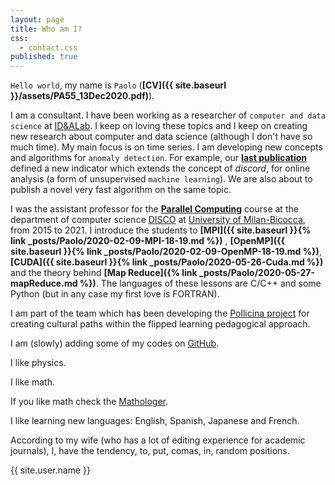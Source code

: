 ```yaml
---
layout: page
title: Who am I?
css:
  - contact.css
published: true
---
```


`Hello world`, my name is `Paolo`   (**[CV]({{ site.baseurl }}/assets/PA55_13Dec2020.pdf)**).

I am a consultant.
I have been working as a researcher of `computer and data science` at [ID&ALab](http://www.idea.disco.unimib.it/). I keep on loving these topics and I keep on creating new research about  computer and data science (although I don't have so much time).
My main focus is on time series. I am developing new concepts and algorithms for `anomaly detection`. For example,
our **[last publication](https://rdcu.be/b2K1c)** defined a new 
indicator which extends the concept of *discord*, for online analysis (a form of
unsupervised `machine learning`). We are also about to publish a novel very fast algorithm on the same topic.

I was the assistant professor for the **[Parallel Computing](https://www.unimib.it/ugov/degreecourse/212291)** course  at the 
department of computer science 
[DISCO](https://www.disco.unimib.it/it) at [University of Milan-Bicocca](http://www.unimib.it), 
 from 2015 to 2021.
I introduce the students to **[MPI]({{ site.baseurl }}{% link _posts/Paolo/2020-02-09-MPI-18-19.md %})**
, **[OpenMP]({{ site.baseurl }}{% link _posts/Paolo/2020-02-09-OpenMP-18-19.md %})**, 
**[CUDA]({{ site.baseurl }}{% link _posts/Paolo/2020-05-26-Cuda.md %})**
 and the theory behind **[Map Reduce]({% link _posts/Paolo/2020-05-27-mapReduce.md %})**.  The languages of these lessons are C/C++ and some Python 
(but in any case my first love is FORTRAN).


I am part of the team which has been developing the [Pollicina project](https://www.progettopollicina.eu/)
for creating cultural paths within the flipped learning pedagogical approach.

I am (slowly) adding some of my codes on [GitHub](https://github.com/4phycs).

I like physics.

I like math.

If you like math check the [Mathologer](https://www.youtube.com/channel/UC1_uAIS3r8Vu6JjXWvastJg).

I like learning new languages: English, Spanish, Japanese and French.

According to my wife (who has a lot of editing experience for academic journals), I, 
have the tendency, to,
put, comas, in, random positions.



<div class="thi-signature">
    {{ site.user.name }}
</div>
